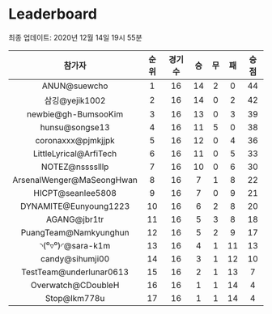 # Leaderboard
최종 업데이트: 2020년 12월 14일 19시 55분




| 참가자 | 순위 | 경기수 | 승 | 무 | 패 | 승점 |
|:---:|:---:|:---:|:---:|:---:|:---:|:---:|
| ANUN@suewcho | 1 | 16 | 14 | 2 | 0 | 44 |
| 삼깅@yejik1002 | 2 | 16 | 14 | 0 | 2 | 42 |
| newbie@gh-BumsooKim | 3 | 16 | 13 | 0 | 3 | 39 |
| hunsu@songse13 | 4 | 16 | 11 | 5 | 0 | 38 |
| coronaxxx@pjmkjjpk | 5 | 16 | 12 | 0 | 4 | 36 |
| LittleLyrical@ArfiTech | 6 | 16 | 11 | 0 | 5 | 33 |
| NOTEZ@nsssslllp | 7 | 16 | 10 | 0 | 6 | 30 |
| ArsenalWenger@MaSeongHwan | 8 | 16 | 7 | 1 | 8 | 22 |
| HICPT@seanlee5808 | 9 | 16 | 7 | 0 | 9 | 21 |
| DYNAMITE@Eunyoung1223 | 10 | 16 | 6 | 2 | 8 | 20 |
| AGANG@jbr1tr | 11 | 16 | 5 | 3 | 8 | 18 |
| PuangTeam@Namkyunghun | 12 | 16 | 5 | 2 | 9 | 17 |
| ◝(⁰▿⁰)◜@sara-k1m | 13 | 16 | 4 | 1 | 11 | 13 |
| candy@sihumji00 | 14 | 16 | 3 | 1 | 12 | 10 |
| TestTeam@underlunar0613 | 15 | 16 | 2 | 1 | 13 | 7 |
| Overwatch@CDoubleH | 16 | 16 | 1 | 1 | 14 | 4 |
| Stop@lkm778u | 17 | 16 | 1 | 1 | 14 | 4 |